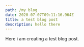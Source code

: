 ```yaml
---
path: /my blog
date: 2020-07-07T09:11:16.964Z
title: a test blog post
description: hello there
---
```

Here i am creating a test blog post.